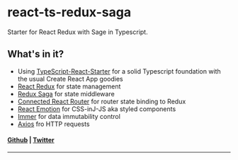 # react-ts-redux-saga
Starter for React Redux with Sage in Typescript.

## What's in it?

- Using [TypeScript-React-Starter](https://github.com/Microsoft/TypeScript-React-Starter) for a solid Typescript foundation with the usual Create React App goodies
- [React Redux](https://github.com/reduxjs/react-redux) for state management
- [Redux Saga](https://github.com/redux-saga/redux-saga) for state middleware 
- [Connected React Router](https://github.com/supasate/connected-react-router) for router state binding to Redux
- [React Emotion](https://github.com/emotion-js/emotion) for CSS-inJ-JS aka styled components
- [Immer](https://github.com/mweststrate/immer) for data immutability control 
- [Axios](https://github.com/axios/axios) fro HTTP requests

#### [Github](https://github.com/cherihung) | [Twitter](https://twitter.com/cyhung)

<hr>